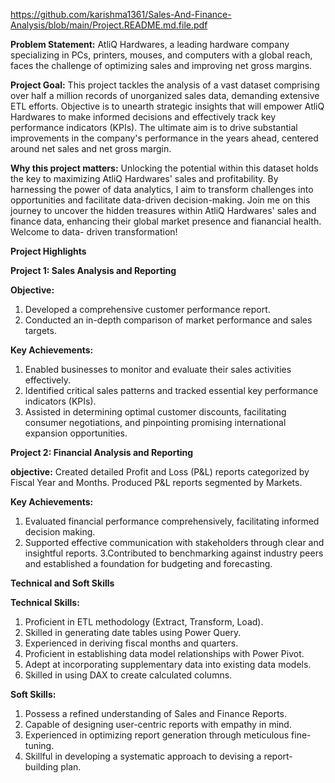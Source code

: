 https://github.com/karishma1361/Sales-And-Finance-Analysis/blob/main/Project.README.md.file.pdf

**Problem Statement:** 
AtliQ Hardwares, a leading hardware company specializing in PCs, printers, mouses, and 
computers with a global reach, faces the challenge of optimizing sales and improving 
net gross margins. 

**Project Goal:** 
This project tackles the analysis of a vast dataset comprising over half a million records 
of unorganized sales data, demanding extensive ETL efforts.  Objective is to unearth 
strategic insights that will empower AtliQ Hardwares to make informed decisions and 
effectively track key performance indicators (KPIs). The ultimate aim is to drive 
substantial improvements in the company's performance in the years ahead, centered 
around net sales and net gross margin. 

**Why this project matters:** 
Unlocking the potential within this dataset holds the key to maximizing AtliQ 
Hardwares' sales and profitability. 
By harnessing the power of data analytics, I aim to transform challenges into 
opportunities and facilitate data-driven decision-making. 
Join me on this journey to uncover the hidden treasures within AtliQ Hardwares' sales 
and finance data, enhancing their global market presence and fianancial health. 
Welcome to data- driven transformation!  

**Project Highlights** 

**Project 1: Sales Analysis and Reporting** 

**Objective:** 

1. Developed a comprehensive customer performance report. 
2. Conducted an in-depth comparison of market performance and sales targets. 

**Key Achievements:** 
1. Enabled businesses to monitor and evaluate their sales activities effectively. 
2. Identified critical sales patterns and tracked essential key performance indicators 
  (KPIs). 
3. Assisted in determining optimal customer discounts, facilitating consumer 
   negotiations, and pinpointing promising international expansion opportunities. 

**Project 2: Financial Analysis and Reporting** 

**objective:**
 Created detailed Profit and Loss (P&L) reports categorized by Fiscal Year and Months. 
Produced P&L reports segmented by Markets. 

**Key Achievements:** 

1. Evaluated financial performance comprehensively, facilitating informed decision
   making. 
2. Supported effective communication with stakeholders through clear and insightful 
   reports. 
3.Contributed to benchmarking against industry peers and established a foundation for 
  budgeting and forecasting. 

**Technical and Soft Skills** 

**Technical Skills:** 

1. Proficient in ETL methodology (Extract, Transform, Load). 
2. Skilled in generating date tables using Power Query. 
3. Experienced in deriving fiscal months and quarters. 
4. Proficient in establishing data model relationships with Power Pivot. 
5. Adept at incorporating supplementary data into existing data models. 
6. Skilled in using DAX to create calculated columns. 

**Soft Skills:**

1. Possess a refined understanding of Sales and Finance Reports. 
2. Capable of designing user-centric reports with empathy in mind. 
3. Experienced in optimizing report generation through meticulous fine-tuning. 
4. Skillful in developing a systematic approach to devising a report-building plan.

